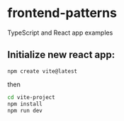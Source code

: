 # frontend-patterns
TypeScript and React app examples


## Initialize new react app:

`npm create vite@latest`

then
```BASH
cd vite-project
npm install
npm run dev
```
